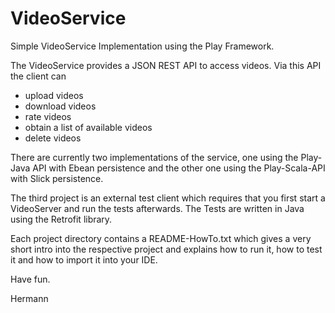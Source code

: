 # VideoService
Simple VideoService Implementation using the Play Framework.

The VideoService provides a JSON REST API to access videos.
Via this API the client can
- upload videos
- download videos
- rate videos
- obtain a list of available videos
- delete videos

There are currently two implementations of the service,
one using the Play-Java API with Ebean persistence and
the other one using the Play-Scala-API with Slick persistence.

The third project is an external test client which requires that
you first start a VideoServer and run the tests afterwards.
The Tests are written in Java using the Retrofit library.

Each project directory contains a README-HowTo.txt which gives
a very short intro into the respective project and explains
how to run it, how to test it and how to import it into your IDE.

Have fun.

Hermann
